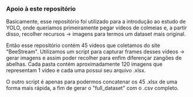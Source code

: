 ### Apoio à este repositório

Basicamente, esse repositório foi utilizado para a introdução ao estudo de YOLO, onde queríamos primeiramente pegar vídeos de colmeias e, a partir disso, recolher recursos -> imagens para termos um dataset mais original.

Então esse repositório contém 45 vídeos que coletamos do site "BeeStream". Utilizamos um script para capturar frames desses vídeos -> gerar imagens e assim poder recolher para enfim diferençar zangões de abelhas. Cada pasta contém aproximadamente 120 imagens que representam 1 vídeo e cada uma possui seu arquivo .xlsx.

O outro script é apenas para podermos concatenar os 45 .xlsx de uma forma mais rápida, a fim de gerar o "full_dataset" com o .csv completo.


